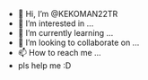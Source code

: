 - 👋 Hi, I’m @KEKOMAN22TR
- 👀 I’m interested in ...
- 🌱 I’m currently learning ...
- 💞️ I’m looking to collaborate on ...
- 📫 How to reach me ...
- pls help me :D
